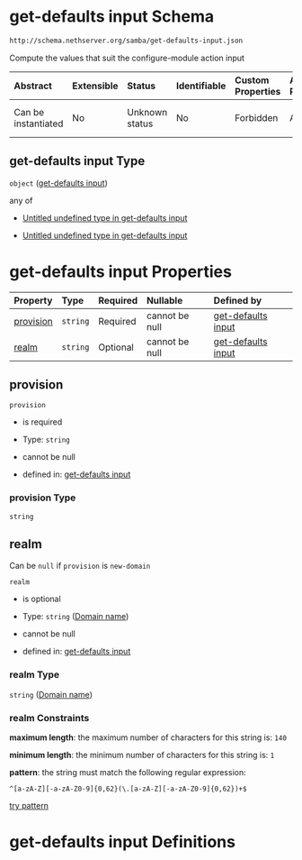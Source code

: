 # get-defaults input Schema

```txt
http://schema.nethserver.org/samba/get-defaults-input.json
```

Compute the values that suit the configure-module action input

| Abstract            | Extensible | Status         | Identifiable | Custom Properties | Additional Properties | Access Restrictions | Defined In                                                                      |
| :------------------ | :--------- | :------------- | :----------- | :---------------- | :-------------------- | :------------------ | :------------------------------------------------------------------------------ |
| Can be instantiated | No         | Unknown status | No           | Forbidden         | Allowed               | none                | [get-defaults-input.json](samba/get-defaults-input.json "open original schema") |

## get-defaults input Type

`object` ([get-defaults input](get-defaults-input.md))

any of

* [Untitled undefined type in get-defaults input](get-defaults-input-anyof-0.md "check type definition")

* [Untitled undefined type in get-defaults input](get-defaults-input-anyof-1.md "check type definition")

# get-defaults input Properties

| Property                | Type     | Required | Nullable       | Defined by                                                                                                                                          |
| :---------------------- | :------- | :------- | :------------- | :-------------------------------------------------------------------------------------------------------------------------------------------------- |
| [provision](#provision) | `string` | Required | cannot be null | [get-defaults input](get-defaults-input-properties-provision.md "http://schema.nethserver.org/samba/get-defaults-input.json#/properties/provision") |
| [realm](#realm)         | `string` | Optional | cannot be null | [get-defaults input](get-defaults-input-properties-domain-name.md "http://schema.nethserver.org/samba/get-defaults-input.json#/properties/realm")   |

## provision



`provision`

* is required

* Type: `string`

* cannot be null

* defined in: [get-defaults input](get-defaults-input-properties-provision.md "http://schema.nethserver.org/samba/get-defaults-input.json#/properties/provision")

### provision Type

`string`

## realm

Can be `null` if `provision` is `new-domain`

`realm`

* is optional

* Type: `string` ([Domain name](get-defaults-input-properties-domain-name.md))

* cannot be null

* defined in: [get-defaults input](get-defaults-input-properties-domain-name.md "http://schema.nethserver.org/samba/get-defaults-input.json#/properties/realm")

### realm Type

`string` ([Domain name](get-defaults-input-properties-domain-name.md))

### realm Constraints

**maximum length**: the maximum number of characters for this string is: `140`

**minimum length**: the minimum number of characters for this string is: `1`

**pattern**: the string must match the following regular expression:&#x20;

```regexp
^[a-zA-Z][-a-zA-Z0-9]{0,62}(\.[a-zA-Z][-a-zA-Z0-9]{0,62})+$
```

[try pattern](https://regexr.com/?expression=%5E%5Ba-zA-Z%5D%5B-a-zA-Z0-9%5D%7B0%2C62%7D\(%5C.%5Ba-zA-Z%5D%5B-a-zA-Z0-9%5D%7B0%2C62%7D\)%2B%24 "try regular expression with regexr.com")

# get-defaults input Definitions
